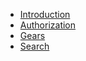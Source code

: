 * [Introduction](https://github.com/scitran/client/wiki/Home)
* [Authorization](https://github.com/scitran/client/wiki/Authorization)
* [Gears](https://github.com/scitran/client/wiki/Gears)
* [Search](https://github.com/scitran/client/wiki/Search)
